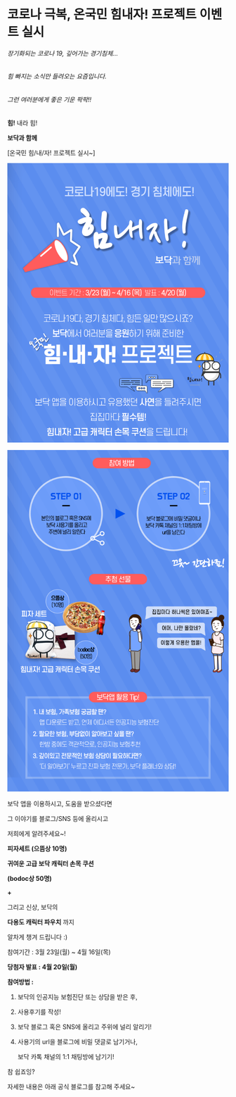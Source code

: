 # 코로나 극복, 온국민 힘내자! 프로젝트 이벤트 실시

###### 장기화되는 코로나 19, 깊어가는 경기침체...

###### 힘 빠지는 소식만 들려오는 요즘입니다.

###### 그런 여러분에게 좋은 기운 팍팍!!

**힘!** 내라 힘!

**보닥과 함께**

[온국민 힘/내/자! 프로젝트 실시~]

![alt img](https://raw.githubusercontent.com/aijinet/doctor-contents/master/contents/202003/200323/corona19_event1.png)

![alt img](https://raw.githubusercontent.com/aijinet/doctor-contents/master/contents/202003/200323/corona19_event2.png)

보닥 앱을 이용하시고, 도움을 받으셨다면

그 이야기를 블로그/SNS 등에 올리시고

저희에게 알려주세요~!

**피자세트 (으뜸상 10명)**

**귀여운 고급 보닥 캐릭터 손목 쿠션**

**(bodoc상 50명)**

**+**

그리고 신상, 보닥의

**다용도 캐릭터 파우치** 까지

알차게 챙겨 드립니다 :)

참여기간 : 3월 23일(월) ~ 4월 16일(목)

**당첨자 발표 : 4월 20일(월)**

**참여방법 :**

1. 보닥의 인공지능 보험진단 또는 상담을 받은 후,
2. 사용후기를 작성!
3. 보닥 블로그 혹은 SNS에 올리고 주위에 널리 알리기!
4. 사용기의 url을 블로그에 비밀 댓글로 남기거나,

    보닥 카톡 채널의 1:1 채팅방에 남기기!

참 쉽죠잉?

자세한 내용은 아래 공식 블로그를 참고해 주세요~
